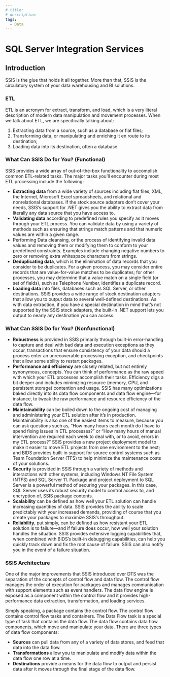 ```yaml
---
# title:  
# description: 
tags:
  - Data
---
```


# SQL Server Integration Services

## Introduction

SSIS is the glue that holds it all together. More than that, SSIS is the circulatory system of your data warehousing and BI solutions.

### ETL
ETL is an acronym for extract, transform, and load, which is a very literal description of modern data manipulation and movement processes. When we talk about ETL, we are specifically talking about:  
1. Extracting data from a source, such as a database or flat files; 
1. Transforming data, or manipulating and enriching it en route to its destination;
1. Loading data into its destination, often a database.

### What Can SSIS Do for You? (Functional)
SSIS provides a wide array of out-of-the-box functionality to accomplish common ETL-related tasks. The major tasks you’ll encounter during most ETL processing include the following:

- **Extracting data** from a wide variety of sources including flat files, XML, the Internet, Microsoft Excel spreadsheets, and relational and nonrelational databases. If the stock source adapters don’t cover your needs, SSIS’s support for .NET gives you the ability to extract data from literally any data source that you have access to.
- **Validating data** according to predefined rules you specify as it moves through your ETL process. You can validate data by using a variety of methods such as ensuring that strings match patterns and that numeric values are within a given range.
- Performing Data cleansing, or the process of identifying invalid data values and removing them or modifying them to conform to your predefined constraints. Examples include changing negative numbers to zero or removing extra whitespace characters from strings.
- **Deduplicating data**, which is the elimination of data records that you consider to be duplicates. For a given process, you may consider entire records that are value-for-value matches to be duplicates; for other processes, you may determine that a value match on a single field (or set of fields), such as Telephone Number, identifies a duplicate record.
- **Loading data** into files, databases such as SQL Server, or other destinations. SSIS provides a wide range of stock destination adapters that allow you to output data to several well-defined destinations. As with data extraction, if you have a special destination in mind that’s not supported by the SSIS stock adapters, the built-in .NET support lets you output to nearly any destination you can access.

### What Can SSIS Do for You? (Nonfunctional)

- **Robustness** is provided in SSIS primarily through built-in error-handling to capture and deal with bad data and execution exceptions as they occur, transactions that ensure consistency of your data should a process enter an unrecoverable processing exception, and checkpoints that allow some ability to restart packages.  
- **Performance and efficiency** are closely related, but not entirely synonymous, concepts. You can think of performance as the raw speed with which your ETL processes accomplish their tasks. Efficiency digs a bit deeper and includes minimizing resource (memory, CPU, and persistent storage) contention and usage. SSIS has many optimizations baked directly into its data flow components and data flow engine—for instance, to tweak the raw performance and resource efficiency of the data flow.   
- **Maintainability** can be boiled down to the ongoing cost of managing and administering your ETL solution after it’s in production. Maintainability is also one of the easiest items to measure, because you can ask questions such as, “How many hours each month do I have to spend fixing issues in ETL processes?” or “How many hours of manual intervention are required each week to deal with, or to avoid, errors in my ETL process?” SSIS provides a new project deployment model to make it easier to move ETL projects from one environment to the next; and BIDS provides built-in support for source control systems such as Team Foundation Server (TFS) to help minimize the maintenance costs of your solutions.  
- **Security** is provided in SSIS through a variety of methods and interactions with other systems, including Windows NT File System (NTFS) and SQL Server 11. Package and project deployment to SQL Server is a powerful method of securing your packages. In this case, SQL Server uses its robust security model to control access to, and encryption of, SSIS package contents.  
- **Scalability** can be defined as how well your ETL solution can handle increasing quantities of data. SSIS provides the ability to scale predictably with your increased demands, providing of course that you create your packages to maximize SSIS’s throughput.   
- **Reliability**, put simply, can be defined as how resistant your ETL solution is to failure—and if failure does occur, how well your solution handles the situation. SSIS provides extensive logging capabilities that, when combined with BIDS’s built-in debugging capabilities, can help you quickly track down and fix the root cause of failure. SSIS can also notify you in the event of a failure situation.

### SSIS Architecture

One of the major improvements that SSIS introduced over DTS was the separation of the concepts of control flow and data flow. The control flow manages the order of execution for packages and manages communication with support elements such as event handlers. The data flow engine is exposed as a component within the control flow and it provides high-performance data extraction, transformation, and loading services.

Simply speaking, a package contains the control flow. The control flow contains control flow tasks and containers. The Data Flow task is a special type of task that contains the data flow. The data flow contains data flow components, which move and manipulate your data. There are three types of data flow components:
- **Sources** can pull data from any of a variety of data stores, and feed that data into the data flow.
- **Transformations** allow you to manipulate and modify data within the data flow one row at a time.
- **Destinations** provide a means for the data flow to output and persist data after it moves through the final stage of the data flow.

